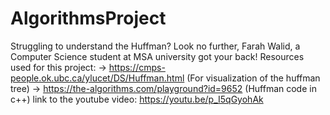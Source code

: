 # AlgorithmsProject
Struggling to understand the Huffman? Look no further, Farah Walid, a Computer Science student at MSA university got your back!
Resources used for this project:
-> https://cmps-people.ok.ubc.ca/ylucet/DS/Huffman.html (For visualization of the huffman tree)
-> https://the-algorithms.com/playground?id=9652 (Huffman code in c++)
link to the youtube video: https://youtu.be/p_I5qGyohAk

